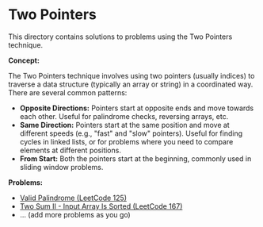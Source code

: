 # Two Pointers

This directory contains solutions to problems using the Two Pointers technique.

**Concept:**

The Two Pointers technique involves using two pointers (usually indices) to traverse a data structure (typically an array or string) in a coordinated way.  There are several common patterns:

*   **Opposite Directions:** Pointers start at opposite ends and move towards each other.  Useful for palindrome checks, reversing arrays, etc.
*   **Same Direction:** Pointers start at the same position and move at different speeds (e.g., "fast" and "slow" pointers).  Useful for finding cycles in linked lists, or for problems where you need to compare elements at different positions.
*   **From Start:** Both the pointers start at the beginning, commonly used in sliding window problems.

**Problems:**

*   [Valid Palindrome (LeetCode 125)](https://leetcode.com/problems/valid-palindrome/)
*   [Two Sum II - Input Array Is Sorted (LeetCode 167)](https://leetcode.com/problems/two-sum-ii-input-array-is-sorted/)
*   ... (add more problems as you go)